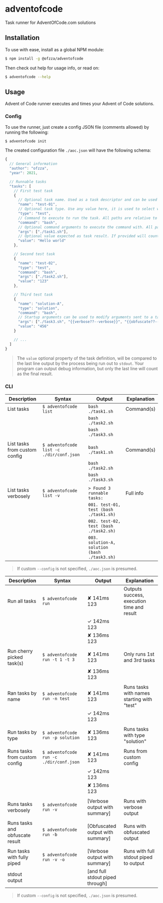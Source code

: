 # adventofcode

Task runner for AdventOfCode.com solutions

## Installation

To use with ease, install as a global NPM module:

```sh
$ npm install -g @ofzza/adventofcode
```

Then check out help for usage info, or read on:

```sh
$ adventofcode --help
```

## Usage

Advent of Code runner executes and times your Advent of Code solutions.

### Config

To use the runner, just create a config JSON file (comments allowed) by running the following:

```sh
$ adventofcode init
```

The created configuration file `./aoc.json` will have the following schema:

```js
{
  // General information
  "author": "ofzza",
  "year": 2021,

  // Runnable tasks
  "tasks": [
    // First test task
    {
      // Optional task name. Used as a task descriptor and can be used to select which task(s) to run.
      "name": "test-01",
      // Optional task type. Use any value here, it is used to select which task(s) to run.
      "type": "test",
      // Command to execute to run the task. All paths are relative to the parent directory of the configuration file.
      "command": "bash",
      // Optional command arguments to execute the command with. All paths are relative to the parent directory of the configuration file.
      "args": ["./task1.sh"],
      // Optional value expected as task result. If provided will count task as valid/invalid.
      "value": "Hello world"
    },

    // Second test task
    {
      "name": "test-02",
      "type": "test",
      "command": "bash",
      "args": ["./task2.sh"],
      "value": "123"
    },

    // Third test task
    {
      "name": "solution-A",
      "type": "solution",
      "command": "bash",
      // Startup arguments can be used to modify arguments sent to a task command
      "args": ["./task3.sh", "{{verbose??--verbose}}", "{{obfuscate??--obfuscate}}"],
      "value": "456"
    }

    // ...
  ]
}
```

> The `value` optional property of the task definition, will be compared to the last line output by the process being run out to `stdout`. Your program can output debug information, but only the last line will count as the final result.

### CLI

| Description                   | Syntax                                   | Output                                        | Explanation |
| ----------------------------- | ---------------------------------------- | --------------------------------------------- | ----------- |
| List tasks                    | `$ adventofcode list`                    | `bash ./task1.sh`                             | Command(s)  |
|                               |                                          | `bash ./task2.sh`                             |             |
|                               |                                          | `bash ./task3.sh`                             |             |
|                               |                                          |                                               |             |
| List tasks from custom config | `$ adventofcode list -c ./dir/conf.json` | `bash ./task1.sh`                             | Command(s)  |
|                               |                                          | `bash ./task2.sh`                             |             |
|                               |                                          | `bash ./task3.sh`                             |             |
|                               |                                          |                                               |             |
| List tasks verbosely          | `$ adventofcode list -v`                 | `> Found 3 runnable tasks:`                   | Full info   |
|                               |                                          | `001. test-01, test (bash ./task1.sh)`        |             |
|                               |                                          | `002. test-02, test (bash ./task2.sh)`        |             |
|                               |                                          | `003. solution-A, solution (bash ./task3.sh)` |             |

> If custom `--config` is not specified, `./aoc.json` is presumed.

| Description                     | Syntax                                  | Output                           | Explanation                                |
| ------------------------------- | --------------------------------------- | -------------------------------- | ------------------------------------------ |
| Run all tasks                   | `$ adventofcode run`                    | ✘ 141ms 123                      | Outputs success, execution time and result |
|                                 |                                         | ✓ 142ms 123                      |                                            |
|                                 |                                         | ✘ 136ms 123                      |                                            |
|                                 |                                         |                                  |                                            |
| Run cherry picked task(s)       | `$ adventofcode run -t 1 -t 3`          | ✘ 141ms 123                      | Only runs 1st and 3rd tasks                |
|                                 |                                         | ✘ 136ms 123                      |                                            |
|                                 |                                         |                                  |                                            |
| Ran tasks by name               | `$ adventofcode run -n test`            | ✘ 141ms 123                      | Runs tasks with names starting with "test" |
|                                 |                                         | ✓ 142ms 123                      |                                            |
|                                 |                                         |                                  |                                            |
| Run tasks by type               | `$ adventofcode run -p solution`        | ✘ 136ms 123                      | Runs tasks with type "solution"            |
|                                 |                                         |                                  |                                            |
| Runs tasks from custom config   | `$ adventofcode run -c ./dir/conf.json` | ✘ 141ms 123                      | Runs from custom config                    |
|                                 |                                         | ✓ 142ms 123                      |                                            |
|                                 |                                         | ✘ 136ms 123                      |                                            |
|                                 |                                         |                                  |                                            |
| Runs tasks verbosely            | `$ adventofcode run -v`                 | [Verbose output with summary]    | Runs with verbose output                   |
|                                 |                                         |                                  |                                            |
| Runs tasks and obfuscate result | `$ adventofcode run -b`                 | [Obfuscated output with summary] | Runs with obfuscated output                |
|                                 |                                         |                                  |                                            |
| Run tasks with fully piped      | `$ adventofcode run -v -o`              | [Verbose output with summary]    | Runs with full stdout piped to output      |
| stdout output                   |                                         | [and full stdout piped through]  |                                            |

> If custom `--config` is not specified, `./aoc.json` is presumed.
